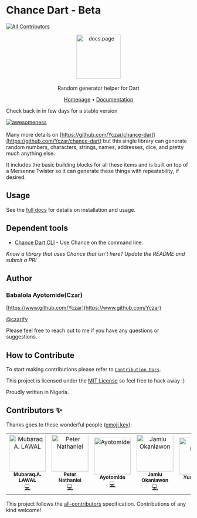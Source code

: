 # Chance Dart - Beta

<!-- ALL-CONTRIBUTORS-BADGE:START - Do not remove or modify this section -->
[![All Contributors](https://img.shields.io/badge/all_contributors-7-orange.svg?style=flat-square)](#contributors-)
<!-- ALL-CONTRIBUTORS-BADGE:END -->

<p align="center">
  <img src="https://user-images.githubusercontent.com/32166619/200453125-78c910e9-1400-4641-8720-6efe36b06b40.png" alt="docs.page" height="120" /> <br /><br />
  <span>Random generator helper for Dart</span>
</p>

<p align="center">
  <a href="https://github.com/Yczar/chance-dart">Homepage</a> &bull; <a href="https://docs.page/Yczar/chance-dart">Documentation</a>
</p>
Check back in in few days for a stable version

[![awesomeness](https://img.shields.io/badge/awesomeness-maximum-red.svg)](https://github.com/yczar/chance-dart)
<br><br>
Many more details on [https://github.com/Yczar/chance-dart](https://github.com/Yczar/chance-dart) but this single
library can generate random numbers, characters, strings, names, addresses,
dice, and pretty much anything else.

It includes the basic building blocks for all these items and is built on top
of a Mersenne Twister so it can generate these things with repeatability, if
desired.

## Usage

See the [full docs](https://docs.page/Yczar/chance-dart) for details on installation and usage.

## Dependent tools

- [Chance Dart CLI](https://github.com/Yczar/chance-dart-cli) - Use Chance on the command line.

_Know a library that uses Chance that isn't here? Update the README and submit a PR!_

## Author

### Babalola Ayotomide(Czar)

[https://www.github.com/Yczar](https://www.github.com/Yczar)

[@czarify](https://twitter.com/czarify)

Please feel free to reach out to me if you have any questions or suggestions.

## How to Contribute

To start making contributions please refer to [`Contribution Docs`](https://docs.page/Yczar/chance-dart/contributing).

This project is licensed under the [MIT License](http://en.wikipedia.org/wiki/MIT_License) so feel free to hack away :)

Proudly written in Nigeria.

## Contributors ✨

Thanks goes to these wonderful people ([emoji key](https://allcontributors.org/docs/en/emoji-key)):

<!-- ALL-CONTRIBUTORS-LIST:START - Do not remove or modify this section -->
<!-- prettier-ignore-start -->
<!-- markdownlint-disable -->
<table>
  <tbody>
    <tr>
      <td align="center"><a href="https://github.com/OokanNumber1"><img src="https://avatars.githubusercontent.com/u/88977598?v=4?s=100" width="100px;" alt="Mubaraq A. LAWAL"/><br /><sub><b>Mubaraq A. LAWAL</b></sub></a><br /><a href="https://github.com/Yczar/chance-dart/commits?author=OokanNumber1" title="Code">💻</a></td>
      <td align="center"><a href="https://github.com/Sir-Nath"><img src="https://avatars.githubusercontent.com/u/78961075?v=4?s=100" width="100px;" alt="Peter Nathaniel"/><br /><sub><b>Peter Nathaniel</b></sub></a><br /><a href="https://github.com/Yczar/chance-dart/commits?author=Sir-Nath" title="Code">💻</a></td>
      <td align="center"><a href="https://github.com/Yczar"><img src="https://avatars.githubusercontent.com/u/32166619?v=4?s=100" width="100px;" alt="Ayotomide"/><br /><sub><b>Ayotomide</b></sub></a><br /><a href="https://github.com/Yczar/chance-dart/commits?author=Yczar" title="Code">💻</a></td>
      <td align="center"><a href="https://github.com/developerjamiu"><img src="https://avatars.githubusercontent.com/u/50176100?v=4?s=100" width="100px;" alt="Jamiu Okanlawon"/><br /><sub><b>Jamiu Okanlawon</b></sub></a><br /><a href="https://github.com/Yczar/chance-dart/commits?author=developerjamiu" title="Code">💻</a></td>
      <td align="center"><a href="https://github.com/yusuf-umarr"><img src="https://avatars.githubusercontent.com/u/76850966?v=4?s=100" width="100px;" alt="Yusuf Umar"/><br /><sub><b>Yusuf Umar</b></sub></a><br /><a href="https://github.com/Yczar/chance-dart/commits?author=yusuf-umarr" title="Code">💻</a></td>
      <td align="center"><a href="https://github.com/Tamunorth"><img src="https://avatars.githubusercontent.com/u/77057934?v=4?s=100" width="100px;" alt="Tamunorth"/><br /><sub><b>Tamunorth</b></sub></a><br /><a href="https://github.com/Yczar/chance-dart/commits?author=Tamunorth" title="Code">💻</a></td>
      <td align="center"><a href="https://github.com/calebjesusegun"><img src="https://avatars.githubusercontent.com/u/13627142?v=4?s=100" width="100px;" alt="Caleb Jesusegun"/><br /><sub><b>Caleb Jesusegun</b></sub></a><br /><a href="https://github.com/Yczar/chance-dart/commits?author=calebjesusegun" title="Code">💻</a></td>
    </tr>
  </tbody>
</table>

<!-- markdownlint-restore -->
<!-- prettier-ignore-end -->

<!-- ALL-CONTRIBUTORS-LIST:END -->

This project follows the [all-contributors](https://github.com/all-contributors/all-contributors) specification. Contributions of any kind welcome!
